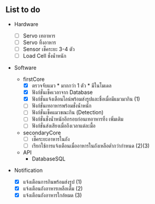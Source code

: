 ## List to do
- Hardware
   - [ ] Servo เทอาหาร
   - [ ] Servo ทิ้งอาหาร
   - [ ] Sensor เช็คระยะ 3-4 ตัว
   - [ ] Load Cell ชั่งน้ำหนัก
      
- Software
  - firstCore
    - [x] ตรวจจับแมว
          * มากกว่า 1 ตัว
          * มีในโมเดล
    - [x] ฟังก์ชั่นเช็คเวลาจาก Database
    - [x] ฟังก์ชั่นแจ้งเตือนไลน์พร้อมส่งรูปและชื่อเมื่อมีแมวมากิน (1)
    - [ ] ฟังก์ชั่นเทอาหารพร้อมชั่งน้ำหนัก
    - [ ] ฟังก์ชั่นเช็คแมวขณะกิน (Detection)
    - [ ] ฟังก์ชั่นชั่งน้ำหนักอีกรอบก่อนเทอาหารทิ้ง
    เพิ่มเติม
    - [ ] ฟังก์ชั่นส่งเสียงเมื่อถึงเวลาแต่ละมื้อ
          
  - secondaryCore
    - [ ] เช็คระยะอาหารในถัง
    - [ ] เรียกใช้การแจ้งเตือนเมื่ออาหารในถังเหลือต่ำกว่ากำหนด  (2)(3)
          
  - API
    * DatabaseSQL
      
- Notification
    - [x] แจ้งเตือนการกินพร้อมส่งรูป (1)
    - [x] แจ้งเตือนถังอาหารเหลือเต็ม (2)
    - [x] แจ้งเตือนถังอาหารใกล้หมด (3)
